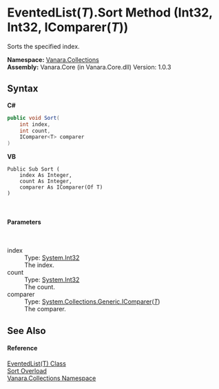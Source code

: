# EventedList(*T*).Sort Method (Int32, Int32, IComparer(*T*))
 

Sorts the specified index.

**Namespace:**&nbsp;<a href="062563b8-e616-d697-89ef-6de2b291d4a0">Vanara.Collections</a><br />**Assembly:**&nbsp;Vanara.Core (in Vanara.Core.dll) Version: 1.0.3

## Syntax

**C#**<br />
``` C#
public void Sort(
	int index,
	int count,
	IComparer<T> comparer
)
```

**VB**<br />
``` VB
Public Sub Sort ( 
	index As Integer,
	count As Integer,
	comparer As IComparer(Of T)
)
```

<br />

#### Parameters
&nbsp;<dl><dt>index</dt><dd>Type: <a href="http://msdn2.microsoft.com/en-us/library/td2s409d" target="_blank">System.Int32</a><br />The index.</dd><dt>count</dt><dd>Type: <a href="http://msdn2.microsoft.com/en-us/library/td2s409d" target="_blank">System.Int32</a><br />The count.</dd><dt>comparer</dt><dd>Type: <a href="http://msdn2.microsoft.com/en-us/library/8ehhxeaf" target="_blank">System.Collections.Generic.IComparer</a>(<a href="76b2d53b-475e-39f2-60e1-b6b89876e9a2">*T*</a>)<br />The comparer.</dd></dl>

## See Also


#### Reference
<a href="76b2d53b-475e-39f2-60e1-b6b89876e9a2">EventedList(T) Class</a><br /><a href="37aafcdf-0dbd-2462-0d47-cdb096e752c7">Sort Overload</a><br /><a href="062563b8-e616-d697-89ef-6de2b291d4a0">Vanara.Collections Namespace</a><br />